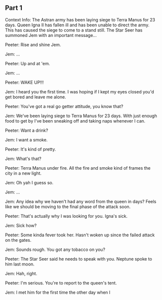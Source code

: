 ## Part 1

Context Info: The Astran army has been laying siege to Terra Manus for 23 days. Queen Igna II has fallen ill and has been unable to direct the army. This has caused the siege to come to a stand still. The Star Seer has summoned Jem with an important message...

Peeter: Rise and shine Jem.

Jem: ...

Peeter: Up and at 'em.

Jem: ...

Peeter: WAKE UP!!!

Jem: I heard you the first time. I was hoping if I kept my eyes closed you'd get bored and leave me alone.

Peeter: You've got a real go getter attitude, you know that?

Jem: We've been laying siege to Terra Manus for 23 days. With just enough food to get by I've been sneaking off and taking naps whenever I can.

Peeter: Want a drink?

Jem: I want a smoke.

Peeter: It's kind of pretty.

Jem: What's that?

Peeter: Terra Manus under fire. All the fire and smoke kind of frames the city in a new light.

Jem: Oh yah I guess so.

Jem: ...

Jem: Any idea why we haven't had any word from the queen in days? Feels like we should be moving to the final phase of the attack soon.

Peeter: That's actually why I was looking for you. Igna's sick.

Jem: Sick how?

Peeter: Some kinda fever took her. Hasn't woken up since the failed attack on the gates.

Jem: Sounds rough. You got any tobacco on you?

Peeter: The Star Seer said he needs to speak with you. Neptune spoke to him last moon.

Jem: Hah, right.

Peeter: I'm serious. You're to report to the queen's tent.

Jem: I met him for the first time the other day when I
